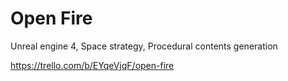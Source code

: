 Open Fire
=======

Unreal engine 4, Space strategy, Procedural contents generation

https://trello.com/b/EYqeVjqF/open-fire
